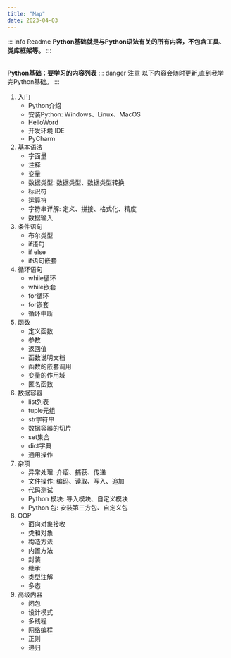 ```yaml
---
title: "Map"
date: 2023-04-03
---
```

::: info Readme
**Python基础就是与Python语法有关的所有内容，不包含工具、类库框架等。**
:::
<br>
<br>

**Python基础：要学习的内容列表**
::: danger 注意
   以下内容会随时更新,直到我学完Python基础。
:::

   1. 入门
      - Python介绍
      - 安装Python: Windows、Linux、MacOS
      - HelloWord
      - 开发环境 IDE
      - PyCharm
   2. 基本语法
      - 字面量
      - 注释
      - 变量
      - 数据类型: 数据类型、数据类型转换
      - 标识符
      - 运算符
      - 字符串详解: 定义、拼接、格式化、精度
      - 数据输入
   3. 条件语句
      - 布尔类型
      - if语句
      - if else
      - if语句嵌套
   4. 循环语句
      - while循环
      - while嵌套
      - for循环
      - for嵌套
      - 循环中断
   5. 函数
      - 定义函数
      - 参数
      - 返回值
      - 函数说明文档
      - 函数的嵌套调用
      - 变量的作用域
      - 匿名函数
   6. 数据容器
      - list列表
      - tuple元组
      - str字符串
      - 数据容器的切片
      - set集合
      - dict字典
      - 通用操作
   7. 杂项
      - 异常处理: 介绍、捕获、传递
      - 文件操作: 编码、读取、写入、追加
      - 代码测试
      - Python 模块: 导入模块、自定义模块
      - Python 包: 安装第三方包、自定义包
   8. OOP
      - 面向对象接收
      - 类和对象
      - 构造方法
      - 内置方法
      - 封装
      - 继承
      - 类型注解
      - 多态
   9. 高级内容
      - 闭包
      - 设计模式
      - 多线程
      - 网络编程
      - 正则
      - 递归
